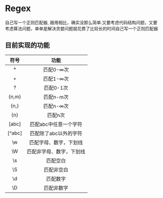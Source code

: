# Regex
自己写一个正则匹配器, 跟用相比，确实没那么简单.又要考虑代码结构问题，又要考虑算法问题，单单是解决贪婪问题就花费了比较长的时间自己写一个正则匹配器

## 目前实现的功能
|符号|功能|
|:---:|:---:|
|*|匹配0-∞次|
|+|匹配1-∞次|
|?|匹配0-1次|
|{n,m}|匹配n-m次|
|{n,}|匹配n-∞次|
|{n}|匹配n次|
|[abc]|匹配abc中任意一个字符|
|[^abc]|匹配除了abc以外的字符|
|\w|匹配字母、数字，下划线|
|\W|匹配非字母、数字，下划线|
|\s|匹配空白|
|\S|匹配非空白|
|\d|匹配数字|
|\D|匹配非数字|